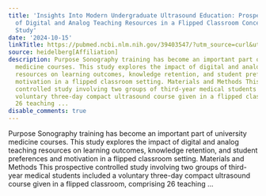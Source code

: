 ```yaml
---
title: 'Insights Into Modern Undergraduate Ultrasound Education: Prospective Comparison
  of Digital and Analog Teaching Resources in a Flipped Classroom Concept - The DIvAN
  Study'
date: '2024-10-15'
linkTitle: https://pubmed.ncbi.nlm.nih.gov/39403547/?utm_source=curl&utm_medium=rss&utm_campaign=pubmed-2&utm_content=1FakS-2QOkCT8HsMOQP1bCRQ4YzyumYOmxmF0moLsQ3dFB1E9V&fc=20220326224207&ff=20241015193456&v=2.18.0.post9+e462414
source: heidelberg[Affiliation]
description: Purpose Sonography training has become an important part of university
  medicine courses. This study explores the impact of digital and analog teaching
  resources on learning outcomes, knowledge retention, and student preferences and
  motivation in a flipped classroom setting. Materials and Methods This prospective
  controlled study involving two groups of third-year medical students included a
  voluntary three-day compact ultrasound course given in a flipped classroom, comprising
  26 teaching ...
disable_comments: true
---
```

Purpose Sonography training has become an important part of university medicine courses. This study explores the impact of digital and analog teaching resources on learning outcomes, knowledge retention, and student preferences and motivation in a flipped classroom setting. Materials and Methods This prospective controlled study involving two groups of third-year medical students included a voluntary three-day compact ultrasound course given in a flipped classroom, comprising 26 teaching ...